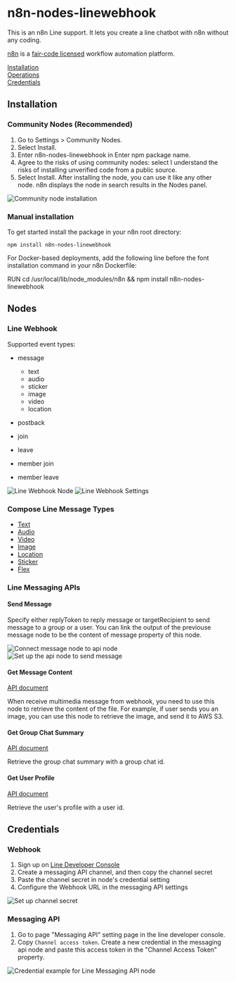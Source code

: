# n8n-nodes-linewebhook

This is an n8n Line support. It lets you create a line chatbot with n8n without any coding.

[n8n](https://n8n.io/) is a [fair-code licensed](https://docs.n8n.io/reference/license/) workflow automation platform.

[Installation](#installation)  
[Operations](#operations)  
[Credentials](#credentials)

## Installation

### Community Nodes (Recommended)

1. Go to Settings > Community Nodes.
2. Select Install.
3. Enter n8n-nodes-linewebhook in Enter npm package name.
4. Agree to the risks of using community nodes: select I understand the risks of installing unverified code from a public source.
5. Select Install.
After installing the node, you can use it like any other node. n8n displays the node in search results in the Nodes panel.

![Community node installation](images/installation.png?raw=true "Community node installation")

### Manual installation

To get started install the package in your n8n root directory:

```
npm install n8n-nodes-linewebhook
```

For Docker-based deployments, add the following line before the font installation command in your n8n Dockerfile:

RUN cd /usr/local/lib/node_modules/n8n && npm install n8n-nodes-linewebhook

## Nodes

### Line Webhook

Supported event types:

- message

  - text
  - audio
  - sticker
  - image
  - video
  - location

- postback
- join
- leave
- member join
- member leave

![Line Webhook Node](images/line_webhook.png)
![Line Webhook Settings](images/webhook_settings.png)

### Compose Line Message Types

- [Text](https://developers.line.biz/en/docs/messaging-api/message-types/#text-messages)
- [Audio](https://developers.line.biz/en/docs/messaging-api/message-types/#audio-messages)
- [Video](https://developers.line.biz/en/docs/messaging-api/message-types/#video-messages)
- [Image](https://developers.line.biz/en/docs/messaging-api/message-types/#image-messages)
- [Location](https://developers.line.biz/en/docs/messaging-api/message-types/#location-messages)
- [Sticker](https://developers.line.biz/en/docs/messaging-api/message-types/#sticker-messages)
- [Flex](https://developers.line.biz/en/docs/messaging-api/message-types/#flex-messages)

### Line Messaging APIs

#### Send Message

Specify either replyToken to reply message or targetRecipient to send message to a group or a user. You can link the output of the previouse message node to be the content of message property of this node.

![Connect message node to api node](images/message_nodes.png)
![Set up the api node to send message](images/message_node_settings.png)

#### Get Message Content

[API document](https://developers.line.biz/en/reference/messaging-api/#get-group-summary)

When receive multimedia message from webhook, you need to use this node to retrieve the content of the file. For example, if user sends you an image, you can use this node to retrieve the image, and send it to AWS S3.

#### Get Group Chat Summary

[API document](https://developers.line.biz/en/reference/messaging-api/#get-group-summary)

Retrieve the group chat summary with a group chat id.

#### Get User Profile

[API document](https://developers.line.biz/en/reference/messaging-api/#get-profile)

Retrieve the user's profile with a user id.

## Credentials

### Webhook

1. Sign up on [Line Developer Console](https://developers.line.biz/en/)
2. Create a messaging API channel, and then copy the channel secret
3. Paste the channel secret in node's credential setting
4. Configure the Webhook URL in the messaging API settings

![Set up channel secret](images/channel_secret.png?raw=true "Set up channel secret")

### Messaging API

1. Go to page "Messaging API" setting page in the line developer console.
2. Copy `Channel access token`. Create a new credential in the messaging api node and paste this access token in the "Channel Access Token" property.

![Credential example for Line Messaging API node](images/messaging_api_cred.png)



